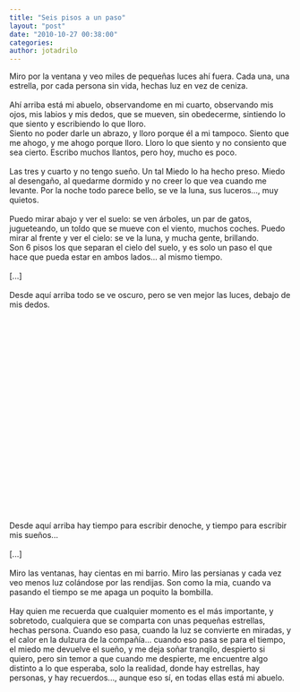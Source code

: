```yaml
---
title: "Seis pisos a un paso"
layout: "post"
date: "2010-10-27 00:38:00"
categories: 
author: jotadrilo
---
```


<div class="css-full-post-content js-full-post-content">
Miro por la ventana y veo miles de pequeñas luces ahí fuera. Cada una, una estrella, por cada persona sin vida, hechas luz en vez de ceniza. <br /><br />Ahí arriba está mi abuelo, observandome en mi cuarto, observando mis ojos, mis labios y mis dedos, que se mueven, sin obedecerme, sintiendo lo que siento y escribiendo lo que lloro. <br />Siento no poder darle un abrazo, y lloro porque él a mi tampoco. Siento que me ahogo, y me ahogo porque lloro. Lloro lo que siento y no consiento que sea cierto. Escribo muchos llantos, pero hoy, mucho es poco.<br /><br />Las tres y cuarto y no tengo sueño. Un tal Miedo lo ha hecho preso. Miedo al desengaño, al quedarme dormido y no creer lo que vea cuando me levante. Por la noche todo parece bello, se ve la luna, sus luceros..., muy quietos.<br /><br />Puedo mirar abajo y ver el suelo: se ven árboles, un par de gatos, jugueteando, un toldo que se mueve con el viento, muchos coches. Puedo mirar al frente y ver el cielo: se ve la luna, y mucha gente, brillando. <br />Son 6 pisos los que separan el cielo del suelo, y es solo un paso el que hace que pueda estar en ambos lados... al mismo tiempo.<br /><br />[...]<br /><br />Desde aquí arriba todo se ve oscuro, pero se ven mejor las luces, debajo de mis dedos.<br /><br /><object width="425" height="344"><param name="movie" value="http://www.youtube.com/v/60JRLz3TdM8?fs=1&amp;hl=es_ES&amp;rel=0"></param><param name="allowFullScreen" value="true"></param><param name="allowscriptaccess" value="always"></param><embed src="http://www.youtube.com/v/60JRLz3TdM8?fs=1&amp;hl=es_ES&amp;rel=0" type="application/x-shockwave-flash" allowscriptaccess="always" allowfullscreen="true" width="425" height="344"></embed></object><br /><br />Desde aquí arriba hay tiempo para escribir denoche, y tiempo para escribir mis sueños...<br /><br />[...]<br /><br />Miro las ventanas, hay cientas en mi barrio. Miro las persianas y cada vez veo menos luz colándose por las rendijas. Son como la mia, cuando va pasando el tiempo se me apaga un poquito la bombilla.<br /><br />Hay quien me recuerda que cualquier momento es el más importante, y sobretodo, cualquiera que se comparta con unas pequeñas estrellas, hechas persona. Cuando eso pasa, cuando la luz se convierte en miradas, y el calor en la dulzura de la compañía... cuando eso pasa se para el tiempo, el miedo me devuelve el sueño, y me deja soñar tranqilo, despierto si quiero, pero sin temor a que cuando me despierte, me encuentre algo distinto a lo que esperaba, solo la realidad, donde hay estrellas, hay personas, y hay recuerdos..., aunque eso sí, en todas ellas está mi abuelo.
</div>